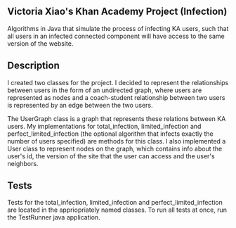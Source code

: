 ## Victoria Xiao's Khan Academy Project (Infection)

Algorithms in Java that simulate the process of infecting KA users, such that all users in an infected connected component will have access to the same version of the website.

## Description 

I created two classes for the project. I decided to represent the relationships between users in the form of an undirected graph, where users are represented as nodes and a coach-student relationship between two users is represented by an edge between the two users.

The UserGraph class is a graph that represents these relations between KA users. My implementations for total_infection, limited_infection and perfect_limited_infection (the optional algorithm that infects exactly the number of users specified) are methods for this class. I also implemented a User class to represent nodes on the graph, which contains info about the user's id, the version of the site that the user can access and the user's neighbors.

## Tests

Tests for the total_infection, limited_infection and perfect_limited_infection are located in the appriopriately named classes. To run all tests at once, run the TestRunner java application.